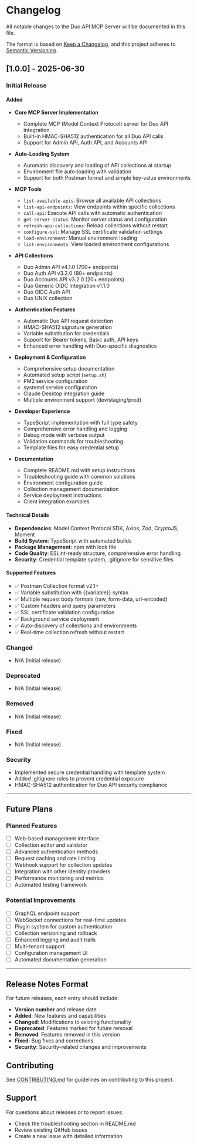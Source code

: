 # Changelog

All notable changes to the Duo API MCP Server will be documented in this file.

The format is based on [Keep a Changelog](https://keepachangelog.com/en/1.0.0/),
and this project adheres to [Semantic Versioning](https://semver.org/spec/v2.0.0.html).

## [1.0.0] - 2025-06-30

### Initial Release

#### Added
- **Core MCP Server Implementation**
  - Complete MCP (Model Context Protocol) server for Duo API integration
  - Built-in HMAC-SHA512 authentication for all Duo API calls
  - Support for Admin API, Auth API, and Accounts API

- **Auto-Loading System**
  - Automatic discovery and loading of API collections at startup
  - Environment file auto-loading with validation
  - Support for both Postman format and simple key-value environments

- **MCP Tools**
  - `list-available-apis`: Browse all available API collections
  - `list-api-endpoints`: View endpoints within specific collections
  - `call-api`: Execute API calls with automatic authentication
  - `get-server-status`: Monitor server status and configuration
  - `refresh-api-collections`: Reload collections without restart
  - `configure-ssl`: Manage SSL certificate validation settings
  - `load-environment`: Manual environment loading
  - `list-environments`: View loaded environment configurations

- **API Collections**
  - Duo Admin API v4.1.0 (700+ endpoints)
  - Duo Auth API v3.2.0 (80+ endpoints)
  - Duo Accounts API v3.2.0 (20+ endpoints)
  - Duo Generic OIDC Integration v1.1.0
  - Duo OIDC Auth API
  - Duo UNIX collection

- **Authentication Features**
  - Automatic Duo API request detection
  - HMAC-SHA512 signature generation
  - Variable substitution for credentials
  - Support for Bearer tokens, Basic auth, API keys
  - Enhanced error handling with Duo-specific diagnostics

- **Deployment & Configuration**
  - Comprehensive setup documentation
  - Automated setup script (`setup.sh`)
  - PM2 service configuration
  - systemd service configuration
  - Claude Desktop integration guide
  - Multiple environment support (dev/staging/prod)

- **Developer Experience**
  - TypeScript implementation with full type safety
  - Comprehensive error handling and logging
  - Debug mode with verbose output
  - Validation commands for troubleshooting
  - Template files for easy credential setup

- **Documentation**
  - Complete README.md with setup instructions
  - Troubleshooting guide with common solutions
  - Environment configuration guide
  - Collection management documentation
  - Service deployment instructions
  - Client integration examples

#### Technical Details
- **Dependencies**: Model Context Protocol SDK, Axios, Zod, CryptoJS, Moment
- **Build System**: TypeScript with automated builds
- **Package Management**: npm with lock file
- **Code Quality**: ESLint-ready structure, comprehensive error handling
- **Security**: Credential template system, .gitignore for sensitive files

#### Supported Features
- ✅ Postman Collection format v2.1+
- ✅ Variable substitution with {{variable}} syntax
- ✅ Multiple request body formats (raw, form-data, url-encoded)
- ✅ Custom headers and query parameters
- ✅ SSL certificate validation configuration
- ✅ Background service deployment
- ✅ Auto-discovery of collections and environments
- ✅ Real-time collection refresh without restart

### Changed
- N/A (Initial release)

### Deprecated
- N/A (Initial release)

### Removed
- N/A (Initial release)

### Fixed
- N/A (Initial release)

### Security
- Implemented secure credential handling with template system
- Added .gitignore rules to prevent credential exposure
- HMAC-SHA512 authentication for Duo API security compliance

---

## Future Plans

### Planned Features
- [ ] Web-based management interface
- [ ] Collection editor and validator
- [ ] Advanced authentication methods
- [ ] Request caching and rate limiting
- [ ] Webhook support for collection updates
- [ ] Integration with other identity providers
- [ ] Performance monitoring and metrics
- [ ] Automated testing framework

### Potential Improvements
- [ ] GraphQL endpoint support
- [ ] WebSocket connections for real-time updates
- [ ] Plugin system for custom authentication
- [ ] Collection versioning and rollback
- [ ] Enhanced logging and audit trails
- [ ] Multi-tenant support
- [ ] Configuration management UI
- [ ] Automated documentation generation

---

## Release Notes Format

For future releases, each entry should include:
- **Version number** and release date
- **Added**: New features and capabilities
- **Changed**: Modifications to existing functionality
- **Deprecated**: Features marked for future removal
- **Removed**: Features removed in this version
- **Fixed**: Bug fixes and corrections
- **Security**: Security-related changes and improvements

## Contributing

See [CONTRIBUTING.md](./CONTRIBUTING.md) for guidelines on contributing to this project.

## Support

For questions about releases or to report issues:
- Check the troubleshooting section in README.md
- Review existing GitHub issues
- Create a new issue with detailed information
